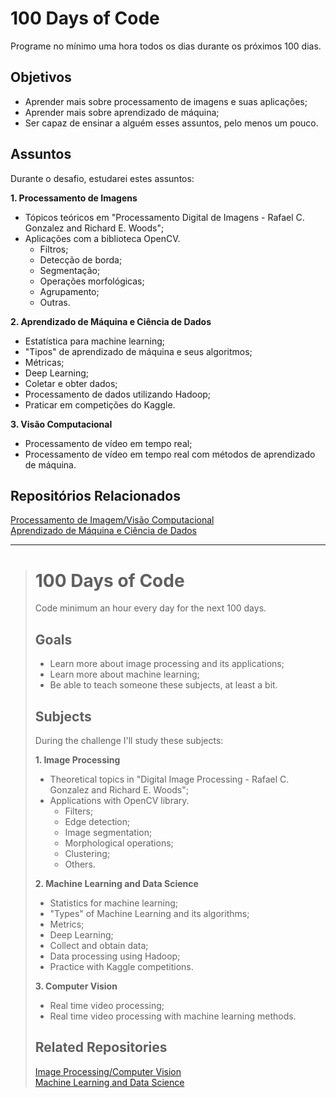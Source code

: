 # 100 Days of Code

Programe no mínimo uma hora todos os dias durante os próximos 100 dias.

## Objetivos

- Aprender mais sobre  processamento de imagens e suas aplicações;  
- Aprender mais sobre aprendizado de máquina;  
- Ser capaz de ensinar a alguém esses assuntos, pelo menos um pouco.

## Assuntos

Durante o desafio, estudarei estes assuntos:

**1. Processamento de Imagens**  
  - Tópicos teóricos em "Processamento Digital de Imagens - Rafael C. Gonzalez and Richard E. Woods";  
  - Aplicações com a biblioteca OpenCV.  
    - Filtros;  
    - Detecção de borda;  
    - Segmentação;  
    - Operações morfológicas;  
    - Agrupamento;  
    - Outras.  

**2. Aprendizado de Máquina e Ciência de Dados**  
  - Estatística para machine learning;  
  - "Tipos" de aprendizado de máquina e seus algoritmos;  
  - Métricas;  
  - Deep Learning;  
  - Coletar e obter dados;  
  - Processamento de dados utilizando Hadoop;  
  - Praticar em competições do Kaggle. 
  
**3. Visão Computacional**  
  - Processamento de vídeo em tempo real;  
  - Processamento de vídeo em tempo real com métodos de aprendizado de máquina.  
  
## Repositórios Relacionados

[Processamento de Imagem/Visão Computacional](https://github.com/Takaogahara/Image_Processing)  
[Aprendizado de Máquina e Ciência de Dados](https://github.com/Takaogahara/Machine_Learning)  

***

> # 100 Days of Code
> 
> Code minimum an hour every day for the next 100 days.
> 
> ## Goals
> 
> - Learn more about image processing and its applications;  
> - Learn more about machine learning;
> - Be able to teach someone these subjects, at least a bit.
> 
> ## Subjects
> 
> During the challenge I'll study these subjects:
> 
> **1. Image Processing**  
>   - Theoretical topics in "Digital Image Processing - Rafael C. Gonzalez and Richard E. Woods";  
>   - Applications with OpenCV library.  
>     - Filters;  
>     - Edge detection;  
>     - Image segmentation;  
>     - Morphological operations;  
>     - Clustering;  
>     - Others.  
>     
> **2. Machine Learning and Data Science**  
>   - Statistics for machine learning;  
>   - "Types" of Machine Learning and its algorithms;  
>   - Metrics;  
>   - Deep Learning;  
>   - Collect and obtain data;  
>   - Data processing using Hadoop;  
>   - Practice with Kaggle competitions.  
> 
> **3. Computer Vision**  
>   - Real time video processing;  
>   - Real time video processing with machine learning methods. 
>
>## Related Repositories
> [Image Processing/Computer Vision](https://github.com/Takaogahara/Image_Processing)  
> [Machine Learning and Data Science](https://github.com/Takaogahara/Machine_Learning)  
